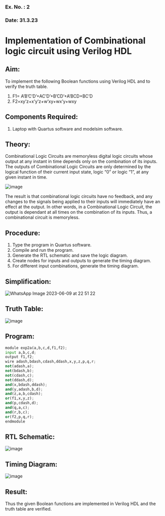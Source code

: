 ### Ex. No. : 2 
### Date: 31.3.23 
# Implementation of Combinational logic circuit using Verilog HDL
## Aim:
To implement the following Boolean functions using Verilog HDL and to verify the truth table.
1. F1= A’B’C’D’+AC’D’+B’CD’+A’BCD+BC’D
2. F2=xy’z+x’y’z+w’xy+wx’y+wxy

## Components Required:
1.	Laptop with Quartus software and modelsim software.

## Theory:
Combinational Logic Circuits are memoryless digital logic circuits whose output at any instant in time depends only on the combination of its inputs.
The outputs of Combinational Logic Circuits are only determined by the logical function of their current input state, logic “0” or logic “1”, at any given instant in time.

![image](https://github.com/rvinifa/ex.2/assets/133735746/949815d3-0912-49c7-81c0-eea1c148d48e)

The result is that combinational logic circuits have no feedback, and any changes to the signals being applied to their inputs will immediately have an effect at the output. In other words, in a Combinational Logic Circuit, the output is dependant at all times on the combination of its inputs. Thus, a combinational circuit is memoryless.

## Procedure:
1.	Type the program in Quartus software.
2.	Compile and run the program.
3.	Generate the RTL schematic and save the logic diagram.
4.	Create nodes for inputs and outputs to generate the timing diagram.
5.	For different input combinations, generate the timing diagram.

## Simplification:
![WhatsApp Image 2023-06-09 at 22 51 22](https://github.com/harini1006/ex.2/assets/113497405/a97a3a8b-aba4-44f8-8f2d-41bc4c82d5b0)

## Truth Table:
![image](https://github.com/harini1006/ex.2/assets/113497405/baa4bb0c-eeb0-4f7e-aef9-4ae9d9147646)


## Program:
```python
module exp2a(a,b,c,d,f1,f2);
input a,b,c,d;
output f1,f2;
wire adash,bdash,cdash,ddash,x,y,z,p,q,r;
not(adash,a);
not(bdash,b);
not(cdash,c);
not(ddash,d);
and(x,bdash,ddash);
and(y,adash,b,d);
and(z,a,b,cdash);
or(f1,x,y,z);
and(p,cdash,d);
and(q,a,c);
and(r,b,c);
or(f2,p,q,r);
endmodule
```


## RTL Schematic:
![image](https://github.com/harini1006/ex.2/assets/113497405/a4586ada-6bd4-4415-926c-91655b63c6b9)





## Timing Diagram:
![image](https://github.com/harini1006/ex.2/assets/113497405/70ccc8e0-df2c-4843-ba1e-6ecb23dd74e6)





## Result:

Thus the given Boolean functions are implemented in Verilog HDL and the truth table are verified.



